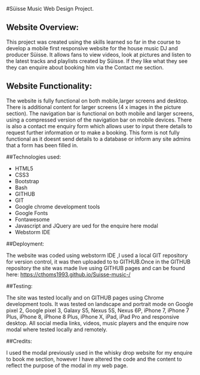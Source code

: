 #Süisse Music Web Design Project.

## Website Overview:

This project was created using the skills learned so far in the course to develop a mobile first responsive website for the house music DJ and producer Süisse.
It allows fans to view videos, look at pictures and listen to the latest tracks and playlists created by Süisse.
If they like what they see they can enquire about booking him via the Contact me section. 

## Website Functionality:

The website is fully functional on both mobile,larger screens and desktop.
There is additional content for larger screens (4 x images in the picture section).
The navigation bar is functional on both mobile and larger screens, using a compressed version of the navigation bar on mobile devices. 
There is also a contact me enquiry form which allows user to input there details to request further information or to make a booking. 
This form is not fully functional as it doesnt send details to a database or inform any site admins that a form has been filled in. 

##Technologies used:

* HTML5
* CSS3
* Bootstrap
* Bash
* GITHUB
* GIT
* Google chrome development tools
* Google Fonts
* Fontawesome 
* Javascript and JQuery are ued for the enquire here modal
* Webstorm IDE

##Deployment:

The website was coded using webstorm IDE ,I used a local GIT repository for version control, it was then uploaded to to GITHUB.Once in the GITHUB repository the site was made live using GITHUB pages and can be found here: https://cthoms1993.github.io/Suisse-music-/

##Testing:

The site was tested locally and on GITHUB pages using Chrome development tools.
It was tested on landscape and portrait mode on Google pixel 2, Google pixel 3, Galaxy S5, Nexus 5S, Nexus 6P, iPhone 7, iPhone 7 Plus, iPhone 8, iPhone 8 Plus, iPhone X, iPad, iPad Pro and responsive desktop.
All social media links, videos, music players  and the enquire now modal where tested locally and remotely.

##Credits:

I used the modal previously used in the whisky drop website for my enquire to book me section, however I have altered the code and the content to reflect the purpose of the modal in my web page. 














